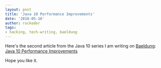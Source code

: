 ```yaml
---
layout: post
title: 'Java 10 Performance Improvements'
date: '2018-05-16'
author: rockoder
tags:
- hacking, tech-writing, baeldung
---
```


Here's the second article from the Java 10 series I am writing on [Baeldung](https://www.baeldung.com/):
[Java 10 Performance Improvements](http://www.baeldung.com/java-10-performance-improvements)

Hope you like it.
